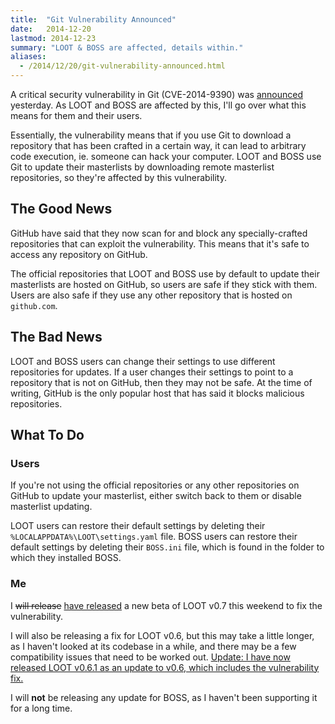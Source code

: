 ```yaml
---
title:  "Git Vulnerability Announced"
date:   2014-12-20
lastmod: 2014-12-23
summary: "LOOT & BOSS are affected, details within."
aliases:
  - /2014/12/20/git-vulnerability-announced.html
---
```


A critical security vulnerability in Git (CVE-2014-9390) was [announced](http://article.gmane.org/gmane.linux.kernel/1853266) yesterday. As LOOT and BOSS are affected by this, I'll go over what this means for them and their users.

Essentially, the vulnerability means that if you use Git to download a repository that has been crafted in a certain way, it can lead to arbitrary code execution, ie. someone can hack your computer. LOOT and BOSS use Git to update their masterlists by downloading remote masterlist repositories, so they're affected by this vulnerability.

## The Good News

GitHub have said that they now scan for and block any specially-crafted repositories that can exploit the vulnerability. This means that it's safe to access any repository on GitHub.

The official repositories that LOOT and BOSS use by default to update their masterlists are hosted on GitHub, so users are safe if they stick with them. Users are also safe if they use any other repository that is hosted on `github.com`.

## The Bad News

LOOT and BOSS users can change their settings to use different repositories for updates. If a user changes their settings to point to a repository that is not on GitHub, then they may not be safe. At the time of writing, GitHub is the only popular host that has said it blocks malicious repositories.

## What To Do

### Users

If you're not using the official repositories or any other repositories on GitHub to update your masterlist, either switch back to them or disable masterlist updating.

LOOT users can restore their default settings by deleting their `%LOCALAPPDATA%\LOOT\settings.yaml` file. BOSS users can restore their default settings by deleting their `BOSS.ini` file, which is found in the folder to which they installed BOSS.

### Me

I <del>will release</del> [have released](https://github.com/loot/loot/releases/tag/v0.7.0-beta.2) a new beta of LOOT v0.7 this weekend to fix the vulnerability.

I will also be releasing a fix for LOOT v0.6, but this may take a little longer, as I haven't looked at its codebase in a while, and there may be a few compatibility issues that need to be worked out. <ins>Update: I have now released [LOOT v0.6.1](https://github.com/loot/loot/releases/tag/v0.6.1) as an update to v0.6, which includes the vulnerability fix.</ins>

I will **not** be releasing any update for BOSS, as I haven't been supporting it for a long time.
